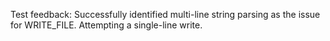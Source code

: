 Test feedback: Successfully identified multi-line string parsing as the issue for WRITE_FILE. Attempting a single-line write.